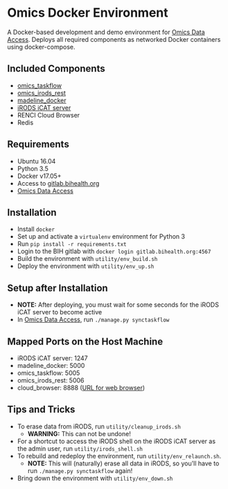 # Omics Docker Environment

A Docker-based development and demo environment for
[Omics Data Access](https://cubi-gitlab.bihealth.org/cubi_engineering/cubi_data_mgmt/omics_data_access).
Deploys all required components as networked Docker containers using
docker-compose.


## Included Components

* [omics_taskflow](https://cubi-gitlab.bihealth.org/cubi_engineering/cubi_data_mgmt/omics_taskflow)
* [omics_irods_rest](https://cubi-gitlab.bihealth.org/cubi_engineering/cubi_data_mgmt/omics_irods_rest)
* [madeline_docker](https://cubi-gitlab.bihealth.org/cubi_engineering/cubi_data_mgmt/madeline_docker)
* [iRODS iCAT server](https://github.com/mjstealey/irods-provider-postgres)
* RENCI Cloud Browser
* Redis


## Requirements

* Ubuntu 16.04
* Python 3.5
* Docker v17.05+
* Access to [gitlab.bihealth.org](https://cubi-gitlab.bihealth.org) 
* [Omics Data Access](https://cubi-gitlab.bihealth.org/cubi_engineering/cubi_data_mgmt/omics_data_access)


## Installation

* Install `docker`
* Set up and activate a `virtualenv` environment for Python 3
* Run `pip install -r requirements.txt`
* Login to the BIH gitlab with `docker login gitlab.bihealth.org:4567`
* Build the environment with `utility/env_build.sh`
* Deploy the environment with `utility/env_up.sh`


## Setup after Installation

* **NOTE:** After deploying, you must wait for some seconds for the iRODS iCAT
server to become active
* In [Omics Data Access](https://cubi-gitlab.bihealth.org/cubi_engineering/cubi_data_mgmt/omics_data_access),
run `./manage.py synctaskflow`


## Mapped Ports on the Host Machine

* iRODS iCAT server: 1247
* madeline_docker: 5000 
* omics_taskflow: 5005
* omics_irods_rest: 5006
* cloud_browser: 8888 ([URL for web browser](http://0.0.0.0:8888/irods-cloud-browser))


## Tips and Tricks
* To erase data from iRODS, run `utility/cleanup_irods.sh`
    * **WARNING:** This can not be undone!
* For a shortcut to access the iRODS shell on the iRODS iCAT server as the
admin user, run `utility/irods_shell.sh`
* To rebuild and redeploy the environment, run `utility/env_relaunch.sh`.
    * **NOTE:** This will (naturally) erase all data in iRODS, so you'll have to run
`./manage.py synctaskflow` again!
* Bring down the environment with `utility/env_down.sh`
